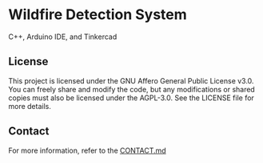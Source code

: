 # Wildfire Detection System
C++, Arduino IDE, and Tinkercad

## License

This project is licensed under the GNU Affero General Public License v3.0. You can freely share and modify the code, but any modifications or shared copies must also be licensed under the AGPL-3.0. See the LICENSE file for more details.

## Contact

For more information, refer to the [CONTACT.md](CONTACT.md)
